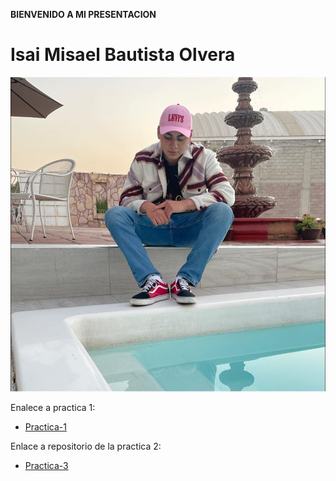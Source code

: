 **BIENVENIDO A MI PRESENTACION**
# Isai Misael Bautista Olvera 

![Foto Personal](./Foto%20Misael.jpg)

Enalece a practica 1:
- [Practica-1](./practica-1.md)

Enlace a repositorio de la practica 2:
- [Practica-3](https://github.com/Misalmon1341/practica-3.git)